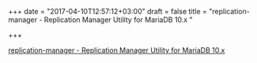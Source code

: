 +++
date = "2017-04-10T12:57:12+03:00"
draft = false
title = "replication-manager - Replication Manager Utility for MariaDB 10.x "

+++

<p><a href="https://t.co/QZALiWLi0h">replication-manager - Replication Manager Utility for MariaDB 10.x </a></p>